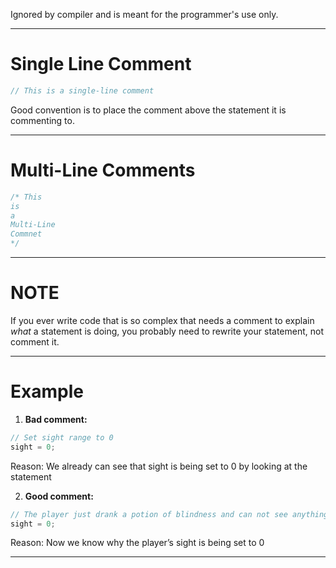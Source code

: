 Ignored by compiler and is meant for the programmer's use only.

---
# Single Line Comment
``` cpp
// This is a single-line comment
```
Good convention is to place the comment above the statement it is commenting to.

---
# Multi-Line Comments
``` cpp
/* This
is
a
Multi-Line
Commnet
*/
```

---
# **NOTE**
If you ever write code that is so complex that needs a comment to explain _what_ a statement is doing, you probably need to rewrite your statement, not comment it.

---
# Example
1. **Bad comment:**
```cpp
// Set sight range to 0
sight = 0;
```
Reason: We already can see that sight is being set to 0 by looking at the statement

2. **Good comment:**
```cpp
// The player just drank a potion of blindness and can not see anything
sight = 0;
```
Reason: Now we know why the player’s sight is being set to 0

---
